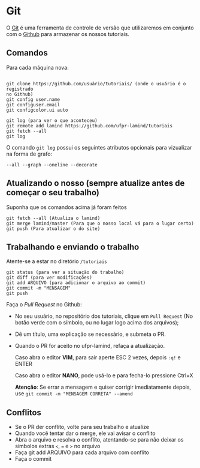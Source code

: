 # Git

O [Git](http://git-scm.com/) é uma ferramenta de controle de versão que
utilizaremos em conjunto com o [Github](http://github.com) para armazenar os
nossos tutoriais.

## Comandos

Para cada máquina nova:
```

git clone https://github.com/usuário/tutoriais/ (onde o usuário é o registrado
no Github)
git config user.name
git configuser.email
git configcolor.ui auto

git log (para ver o que aconteceu)
git remote add lamind https://github.com/ufpr-lamind/tutoriais
git fetch --all
git log
```

O comando `git log` possui os seguintes atributos opcionais para vizualizar na
forma de grafo:
````
--all --graph --oneline --decorate
````
## Atualizando o nosso (sempre atualize antes de começar o seu trabalho)

Suponha que os comandos acima já foram feitos
````
git fetch --all (Atualiza o lamind)
git merge lamind/master (Para que o nosso local vá para o lugar certo)
git push (Para atualizar o do site)
````
## Trabalhando e enviando o trabalho
Atente-se a estar no diretório `/tutoriais`

```
git status (para ver a situação do trabalho)
git diff (para ver modificações)
git add ARQUIVO (para adicionar o arquivo ao commit)
git commit -m "MENSAGEM"
git push
```

Faça o *Pull Request* no Github:
  - No seu usuário, no repositório dos tutoriais, clique em `Pull Request`
      (No botão verde com o símbolo, ou no lugar logo acima dos arquivos);
  - Dê um título, uma explicação se necessário, e submeta o PR.
  - Quando o PR for aceito no ufpr-lamind, refaça a atualização.

    Caso abra o editor **VIM**, para sair aperte ESC 2 vezes, depois `:q!` e
    ENTER

    Caso abra o editor **NANO**, pode usá-lo e para fecha-lo pressione Ctrl+X

      **Atenção**: Se errar a mensagem e quiser corrigir imediatamente depois,
use `git commit -m "MENSAGEM CORRETA" --amend`

## Conflitos

  - Se o PR der conflito, volte para seu trabalho e atualize
  - Quando você tentar dar o merge, ele vai avisar o conflito
  - Abra o arquivo e resolva o conflito, atentando-se para não deixar os
    símbolos extras `<`, `=` e `>` no arquivo
  - Faça git add ARQUIVO para cada arquivo com conflito
  - Faça o commit
